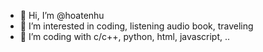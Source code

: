 - 👋 Hi, I’m @hoatenhu
- 👀 I’m interested in coding, listening audio book, traveling
- 🌱 I’m coding with c/c++, python, html, javascript, ..
<!-- - 💞️ I’m looking to collaborate on ...
- 📫 How to reach me ... -->

<!---
hoatenhu/hoatenhu is a ✨ special ✨ repository because its `README.md` (this file) appears on your GitHub profile.
You can click the Preview link to take a look at your changes.
--->

